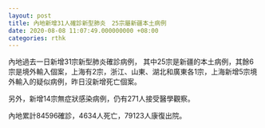 ```yaml
---
layout: post
title: 內地新增31人確診新型肺炎　25宗屬新疆本土病例
date: 2020-08-08 11:07:49.000000000 +08:00
categories: rthk
---
```


內地過去一日新增31宗新型肺炎確診病例，  其中25宗是新疆的本土病例，其餘6宗是境外輸入個案，上海有2宗，浙江、山東、湖北和廣東各1宗，上海新增5宗境外輸入的疑似病例，昨日沒新增死亡個案。

另外，新增14宗無症狀感染病例，仍有271人接受醫學觀察。

內地累計84596確診，4634人死亡，79123人康復出院。
